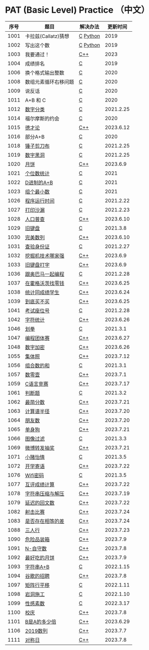 # PAT (Basic Level) Practice （中文）

| 序号   | 题目 | 解决办法                                                                      | 更新时间 |
|------| ---- |---------------------------------------------------------------------------| -- |
| 1001 | 卡拉兹(Callatz)猜想 | [C](/C/pat1001.c "C语言实现") [Python](/Python/Callatz.py "Python实现")         | 2019 |
| 1002 | 写出这个数 | [C](/C/pat1002.c "C语言实现") [Python](/Python/pat1002.py "Python实现")         | 2019 |
| 1003 | 我要通过！ | [C++](/C++/pat1003.cpp "C++语言实现")  | 2023 |
| 1004 | 成绩排名 | [C](/C/pat1004.c "C语言实现")                                                 | 2019 |
| 1006 | 换个格式输出整数 | [C](/C/pat1006.c "C语言实现")                                                 | 2020 |
| 1008 | 数组元素循环右移问题 | [C](/C/pat1008.c "C语言实现")                                                 | 2020 |
| 1009 | 说反话 | [C](/C/pat1009.c "C语言实现")                                                 | 2020 |
| 1011 | A+B 和 C | [C](/C/pat1011.c "C语言实现")                                                 | 2020 |
| 1012 | [数字分类](https://pintia.cn/problem-sets/994805260223102976/problems/994805311146147840 "数字分类") | [C](/C/pat1012.c "C语言实现")                                                 | 2021.2.25 |
| 1014 | 福尔摩斯的约会 | [C](/C/pat1014.c "C语言实现")                                                 | 2020 |
| 1015 | [德才论](https://pintia.cn/problem-sets/994805260223102976/exam/problems/994805307551629312 "德才论") | [C++](/C++/pat1015.cpp "C++语言实现")                                                 | 2023.6.12 |
| 1016 | 部分A+B | [C](/C/pat1016.c "C语言实现")                                                 | 2020 |
| 1018 | [锤子剪刀布](https://pintia.cn/problem-sets/994805260223102976/problems/994805304020025344 "锤子剪刀布") | [C](/C/pat1018.c "C语言实现")                                                 | 2021.2.25 |
| 1019 | [数字黑洞](https://pintia.cn/problem-sets/994805260223102976/problems/994805302786899968 "数字黑洞") | [C](/C/pat1019.c "C语言实现")                                                 | 2021.2.25 |
| 1020 | [月饼](https://pintia.cn/problem-sets/994805260223102976/exam/problems/994805301562163200 "月饼") | [C++](/C++/pat1020.cpp "C++语言实现")                                                 | 2023.6.9 |
| 1021 | [个位数统计](https://pintia.cn/problem-sets/994805260223102976/problems/994805300404535296 "个位数统计") | [C](/C/pat1021.c "C语言实现")                                                 | 2021 |
| 1022 | [D进制的A+B](https://pintia.cn/problem-sets/994805260223102976/problems/994805299301433344 "D进制的A+B") | [C](/C/pat1022.c "C语言实现")                                                 | 2021 |
| 1023 | [组个最小数](https://pintia.cn/problem-sets/994805260223102976/problems/994805298269634560 "组个最小数") | [C](/C/pat1023.c "C语言实现")                                                 | 2021 |
| 1026 | [程序运行时间](https://pintia.cn/problem-sets/994805260223102976/problems/994805295203598336 "程序运行时间") | [C](/C/pat1026.c "C语言实现")                                                 | 2021.2.22 |
| 1027 | [打印沙漏](https://pintia.cn/problem-sets/994805260223102976/problems/994805294251491328 "打印沙漏") | [C](/C/pat1027.c "C语言实现")                                                 | 2021.2.23 |
| 1028 | [人口普查](https://pintia.cn/problem-sets/994805260223102976/exam/problems/994805293282607104 "人口普查") | [C++](/C++/pat1028.cpp "C++语言实现")                                                 | 2023.6.10 |
| 1029 | [旧键盘](https://pintia.cn/problem-sets/994805260223102976/problems/994805292322111488 "旧键盘") | [C](/C/pat1029.c "C语言实现")                                                 | 2021.3.8 |
| 1030 | [完美数列](https://pintia.cn/problem-sets/994805260223102976/exam/problems/994805291311284224 "完美数列") | [C++](/C++/pat1030.cpp "C++语言实现")                                                 | 2023.6.10 |
| 1031 | [查验身份证](https://pintia.cn/problem-sets/994805260223102976/problems/994805290334011392 "查验身份证") | [C](/C/pat1031.c "C语言实现")                                                 | 2021.2.27 |
| 1032 | [挖掘机技术哪家强](https://pintia.cn/problem-sets/994805260223102976/exam/problems/994805289432236032 "挖掘机技术哪家强") | [C++](/C++/pat1032.cpp "C++语言实现")                                                 | 2023.6.9 |
| 1033 | [旧键盘打字](https://pintia.cn/problem-sets/994805260223102976/exam/problems/994805288530460672 "旧键盘打字") | [C++](/C++/pat1033.cpp "C++语言实现")                                                 | 2023.6.9 |
| 1036 | [跟奥巴马一起编程](https://pintia.cn/problem-sets/994805260223102976/problems/994805285812551680 "跟奥巴马一起编程") | [C](/C/pat1036.c "C语言实现")                                                 | 2021.2.28 |
| 1037 | [在霍格沃茨找零钱](https://pintia.cn/problem-sets/994805260223102976/exam/problems/994805284923359232 "在霍格沃茨找零钱") | [C++](/C++/pat1037.cpp "C++语言实现")                                                 | 2023.6.25 |
| 1038 | [统计同成绩学生](https://pintia.cn/problem-sets/994805260223102976/exam/problems/994805284092887040 "统计同成绩学生") | [C++](/C++/pat1038.cpp "C++语言实现")                                                 | 2023.6.24 |
| 1039 | [到底买不买](https://pintia.cn/problem-sets/994805260223102976/exam/problems/994805283241443328 "到底买不买") | [C++](/C++/pat1039.cpp "C++语言实现")                                                 | 2023.6.25 |
| 1041 | [考试座位号](https://pintia.cn/problem-sets/994805260223102976/problems/994805281567916032 "考试座位号") | [C](/C/pat1041.c "C语言实现")                                                 | 2021.2.28 |
| 1042 | [字符统计](https://pintia.cn/problem-sets/994805260223102976/exam/problems/994805280817135616 "字符统计") | [C++](/C++/pat1042.cpp "C++语言实现")                                                 | 2023.6.26 |
| 1046 | [划拳](https://pintia.cn/problem-sets/994805260223102976/problems/994805277847568384 "划拳") | [C](/C/pat1046.c "C语言实现")                                                 | 2021.3.1 |
| 1047 | [编程团体赛](https://pintia.cn/problem-sets/994805260223102976/exam/problems/994805277163896832 "编程团体赛") | [C++](/C++/pat1047.cpp "C++语言实现")                                                 | 2023.6.27 |
| 1048 | [数字加密](https://pintia.cn/problem-sets/994805260223102976/exam/problems/994805276438282240 "数字加密") | [C++](/C++/pat1048.cpp "C++语言实现")                                                 | 2023.6.26 |
| 1055 | [集体照](https://pintia.cn/problem-sets/994805260223102976/exam/problems/994805272021680128 "集体照") | [C++](/C++/pat1055.cpp "C++语言实现")                                                 | 2023.7.12 |
| 1056 | [组合数的和](https://pintia.cn/problem-sets/994805260223102976/problems/994805271455449088 "组合数的和") | [C](/C/pat1056.c "C语言实现")                                                 | 2021.3.1 |
| 1057 | [数零壹](https://pintia.cn/problem-sets/994805260223102976/exam/problems/994805270914383872 "数零壹") | [C++](/C++/pat1057.cpp "C++语言实现")                                                 | 2023.7.1 |
| 1059 | [C语言竞赛](https://pintia.cn/problem-sets/994805260223102976/exam/problems/994805269828059136 "C语言竞赛") | [C++](/C++/pat1059.cpp "C++语言实现")                                                 | 2023.7.17 |
| 1061 | [判断题](https://pintia.cn/problem-sets/994805260223102976/problems/994805268817231872 "判断题") | [C](/C/pat1061.c "C语言实现")                                                 | 2021.3.2 |
| 1062 | [最简分数](https://pintia.cn/problem-sets/994805260223102976/exam/problems/994805268334886912?type=7&page=0 "最简分数") | [C++](/C++/pat1062.cpp "C++语言实现")                                                 | 2023.7.21 |
| 1063 | [计算谱半径](https://pintia.cn/problem-sets/994805260223102976/exam/problems/994805267860930560?type=7&page=0 "计算谱半径") | [C++](/C++/pat1063.cpp "C++语言实现")                                                 | 2023.7.20 |
| 1064 | [朋友数](https://pintia.cn/problem-sets/994805260223102976/exam/problems/994805267416334336?type=7&page=0 "朋友数") | [C++](/C++/pat1064.cpp "C++语言实现")                                                 | 2023.7.20 |
| 1065 | [单身狗](https://pintia.cn/problem-sets/994805260223102976/exam/problems/994805266942377984?type=7&page=0 "单身狗") | [C++](/C++/pat1065.cpp "C++语言实现")                                                 | 2023.7.21 |
| 1066 | [图像过滤](https://pintia.cn/problem-sets/994805260223102976/problems/994805266514558976 "图像过滤") | [C](/C/pat1066.c "C语言实现")                                                 | 2021.3.3 |
| 1069 | [微博转发抽奖](https://pintia.cn/problem-sets/994805260223102976/exam/problems/994805265159798784?type=7&page=0 "微博转发抽奖") | [C++](/C++/pat1069.cpp "C++语言实现")                                                 | 2023.7.21 |
| 1071 | [小赌怡情](https://pintia.cn/problem-sets/994805260223102976/problems/994805264312549376 "小赌怡情") | [C](/C/pat1071.c "C语言实现")                                                 | 2021.3.5 |
| 1072 | [开学寄语](https://pintia.cn/problem-sets/994805260223102976/exam/problems/994805263964422144?type=7&page=0 "开学寄语") | [C++](/C++/pat1072.cpp "C++语言实现")                                                 | 2023.7.22 |
| 1076 | [Wifi密码](https://pintia.cn/problem-sets/994805260223102976/problems/994805262622244864 "Wifi密码") | [C](/C/pat1076.c "C语言实现")                                                 | 2021.3.5 |
| 1077 | [互评成绩计算](https://pintia.cn/problem-sets/994805260223102976/exam/problems/994805262303477760?type=7&page=0 "互评成绩计算") | [C++](/C++/pat1077.cpp "C++语言实现")                                                 | 2023.7.22 |
| 1078 | [字符串压缩与解压](https://pintia.cn/problem-sets/994805260223102976/exam/problems/994805262018265088?type=7&page=0 "字符串压缩与解压") | [C++](/C++/pat1078.cpp "C++语言实现")                                                 | 2023.7.19 |
| 1079 | [延迟的回文数](https://pintia.cn/problem-sets/994805260223102976/exam/problems/994805261754023936?type=7&page=0 "延迟的回文数") | [C++](/C++/pat1079.cpp "C++语言实现")                                                 | 2023.7.22 |
| 1082 | [射击比赛](https://pintia.cn/problem-sets/994805260223102976/exam/problems/994805260990660608?type=7&page=0 "射击比赛") | [C++](/C++/pat1082.cpp "C++语言实现")                                                 | 2023.7.24 |
| 1083 | [是否存在相等的差](https://pintia.cn/problem-sets/994805260223102976/exam/problems/994805260780945408?type=7&page=0 "是否存在相等的差") | [C++](/C++/pat1083.cpp "C++语言实现")                                                 | 2023.7.24 |
| 1088 | [三人行](https://pintia.cn/problem-sets/994805260223102976/exam/problems/1038429286185074688?type=7&page=0 "三人行") | [C++](/C++/pat1088.cpp "C++语言实现")                                                 | 2023.7.23 |
| 1090 | [危险品装箱](https://pintia.cn/problem-sets/994805260223102976/exam/problems/1038429484026175488 "危险品装箱") | [C++](/C++/pat1090.cpp "C++语言实现")                                                 | 2023.7.9 |
| 1091 | [N-自守数](https://pintia.cn/problem-sets/994805260223102976/exam/problems/1071785664454127616 "N-自守数") | [C++](/C++/pat1091.cpp "C++语言实现")                                                 | 2023.7.8 |
| 1092 | [最好吃的月饼](https://pintia.cn/problem-sets/994805260223102976/exam/problems/1071785779399028736 "最好吃的月饼") | [C++](/C++/pat1092.cpp "C++语言实现")                                                 | 2023.7.9 |
| 1093 | [字符串A+B](https://pintia.cn/problem-sets/994805260223102976/problems/1071785884776722432 "字符串A+B") | [C](/C/pat1093.c "C语言实现")                                                 | 2022.1.15 |
| 1094 | [谷歌的招聘](https://pintia.cn/problem-sets/994805260223102976/exam/problems/1071785997033074688 "谷歌的招聘") | [C++](/C++/pat1094.cpp "C++语言实现")                                                 | 2023.7.8 |
| 1097 | [矩阵行平移](https://pintia.cn/problem-sets/994805260223102976/problems/1478633729396088832 "矩阵行平移") | [C](/C/pat1097.c "C语言实现")                                                 | 2022.1.11 |
| 1098 | [岩洞施工](https://pintia.cn/problem-sets/994805260223102976/problems/1478633798962888704 "岩洞施工") | [C](/C/pat1098.c "C语言实现")                                                 | 2022.1.10 |
| 1099 | [性感素数](https://pintia.cn/problem-sets/994805260223102976/problems/1478633879405998080 "性感素数") | [C](/C/pat1099.c "C语言实现")                                                 | 2022.3.17 |
| 1100 | [校庆](https://pintia.cn/problem-sets/994805260223102976/exam/problems/1478633948431106048 "校庆") | [C++](/C++/pat1100.cpp "C++语言实现")                                                 | 2023.7.8 |
| 1101 | [B是A的多少倍](https://pintia.cn/problem-sets/994805260223102976/exam/problems/1478634052026146816 "B是A的多少倍") | [C++](/C++/pat1101.cpp "C++语言实现")                                                 | 2023.6.29 |
| 1106 | [2019数列](https://pintia.cn/problem-sets/994805260223102976/exam/problems/1478634404943273984 "2019数列") | [C++](/C++/pat1106.cpp "C++语言实现")                                                 | 2023.7.7 |
| 1111 | [对称日](https://pintia.cn/problem-sets/994805260223102976/exam/problems/1621699285882593280 "对称日") | [C++](/C++/pat1111.cpp "C++语言实现")                                                 | 2023.7.8 |